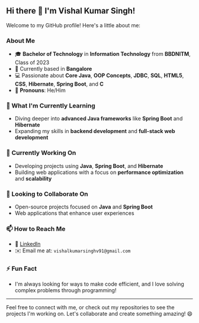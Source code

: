 ## Hi there 👋 I'm Vishal Kumar Singh!

Welcome to my GitHub profile! Here's a little about me:

### About Me
- 🎓 **Bachelor of Technology** in **Information Technology** from **BBDNITM**, Class of 2023
- 🌆 Currently based in **Bangalore**
- 💻 Passionate about **Core Java**, **OOP Concepts**, **JDBC**, **SQL**, **HTML5**, **CSS**, **Hibernate**, **Spring Boot**, and **C**
- 👥 **Pronouns**: He/Him

### 🌱 What I'm Currently Learning
- Diving deeper into **advanced Java frameworks** like **Spring Boot** and **Hibernate**
- Expanding my skills in **backend development** and **full-stack web development**

### 🔭 Currently Working On
- Developing projects using **Java**, **Spring Boot**, and **Hibernate**
- Building web applications with a focus on **performance optimization** and **scalability**

### 👯 Looking to Collaborate On
- Open-source projects focused on **Java** and **Spring Boot**
- Web applications that enhance user experiences

### 📫 How to Reach Me
- 💼 [LinkedIn](https://www.linkedin.com/in/vishal-singh2002)
- ✉️ Email me at: `vishalkumarsinghv91@gmail.com`

### ⚡ Fun Fact
- I'm always looking for ways to make code efficient, and I love solving complex problems through programming!

---

Feel free to connect with me, or check out my repositories to see the projects I'm working on. Let's collaborate and create something amazing! 😄


